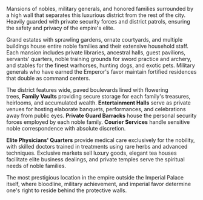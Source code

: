 Mansions of nobles, military generals, and honored families surrounded by a high wall that separates this luxurious district from the rest of the city. Heavily guarded with private security forces and district patrols, ensuring the safety and privacy of the empire's elite.

Grand estates with sprawling gardens, ornate courtyards, and multiple buildings house entire noble families and their extensive household staff. Each mansion includes private libraries, ancestral halls, guest pavilions, servants' quarters, noble training grounds for sword practice and archery, and stables for the finest warhorses, hunting dogs, and exotic pets. Military generals who have earned the Emperor's favor maintain fortified residences that double as command centers.

The district features wide, paved boulevards lined with flowering trees, **Family Vaults** providing secure storage for each family's treasures, heirlooms, and accumulated wealth. **Entertainment Halls** serve as private venues for hosting elaborate banquets, performances, and celebrations away from public eyes. **Private Guard Barracks** house the personal security forces employed by each noble family. **Courier Services** handle sensitive noble correspondence with absolute discretion.

**Elite Physicians' Quarters** provide medical care exclusively for the nobility, with skilled doctors trained in treatments using rare herbs and advanced techniques. Exclusive markets sell luxury goods, elegant tea houses facilitate elite business dealings, and private temples serve the spiritual needs of noble families.

The most prestigious location in the empire outside the Imperial Palace itself, where bloodline, military achievement, and imperial favor determine one's right to reside behind the protective walls.
